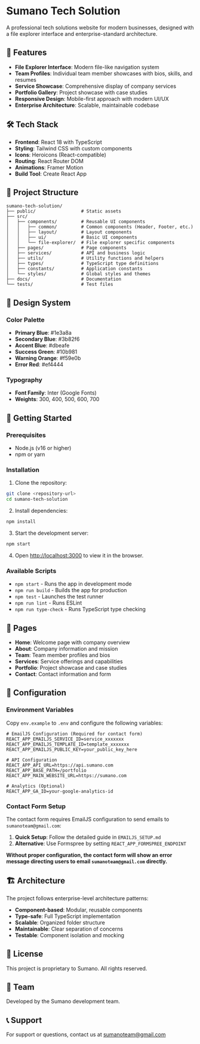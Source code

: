 # Sumano Tech Solution

A professional tech solutions website for modern businesses, designed with a file explorer interface and enterprise-standard architecture.

## 🚀 Features

- **File Explorer Interface**: Modern file-like navigation system
- **Team Profiles**: Individual team member showcases with bios, skills, and resumes
- **Service Showcase**: Comprehensive display of company services
- **Portfolio Gallery**: Project showcase with case studies
- **Responsive Design**: Mobile-first approach with modern UI/UX
- **Enterprise Architecture**: Scalable, maintainable codebase

## 🛠️ Tech Stack

- **Frontend**: React 18 with TypeScript
- **Styling**: Tailwind CSS with custom components
- **Icons**: Heroicons (React-compatible)
- **Routing**: React Router DOM
- **Animations**: Framer Motion
- **Build Tool**: Create React App

## 📁 Project Structure

```
sumano-tech-solution/
├── public/                 # Static assets
├── src/
│   ├── components/         # Reusable UI components
│   │   ├── common/         # Common components (Header, Footer, etc.)
│   │   ├── layout/         # Layout components
│   │   ├── ui/             # Basic UI components
│   │   └── file-explorer/  # File explorer specific components
│   ├── pages/              # Page components
│   ├── services/           # API and business logic
│   ├── utils/              # Utility functions and helpers
│   ├── types/              # TypeScript type definitions
│   ├── constants/          # Application constants
│   └── styles/             # Global styles and themes
├── docs/                   # Documentation
└── tests/                  # Test files
```

## 🎨 Design System

### Color Palette
- **Primary Blue**: #1e3a8a
- **Secondary Blue**: #3b82f6
- **Accent Blue**: #dbeafe
- **Success Green**: #10b981
- **Warning Orange**: #f59e0b
- **Error Red**: #ef4444

### Typography
- **Font Family**: Inter (Google Fonts)
- **Weights**: 300, 400, 500, 600, 700

## 🚀 Getting Started

### Prerequisites
- Node.js (v16 or higher)
- npm or yarn

### Installation

1. Clone the repository:
```bash
git clone <repository-url>
cd sumano-tech-solution
```

2. Install dependencies:
```bash
npm install
```

3. Start the development server:
```bash
npm start
```

4. Open [http://localhost:3000](http://localhost:3000) to view it in the browser.

### Available Scripts

- `npm start` - Runs the app in development mode
- `npm run build` - Builds the app for production
- `npm test` - Launches the test runner
- `npm run lint` - Runs ESLint
- `npm run type-check` - Runs TypeScript type checking

## 📱 Pages

- **Home**: Welcome page with company overview
- **About**: Company information and mission
- **Team**: Team member profiles and bios
- **Services**: Service offerings and capabilities
- **Portfolio**: Project showcase and case studies
- **Contact**: Contact information and form

## 🔧 Configuration

### Environment Variables

Copy `env.example` to `.env` and configure the following variables:

```env
# EmailJS Configuration (Required for contact form)
REACT_APP_EMAILJS_SERVICE_ID=service_xxxxxxx
REACT_APP_EMAILJS_TEMPLATE_ID=template_xxxxxxx
REACT_APP_EMAILJS_PUBLIC_KEY=your_public_key_here

# API Configuration
REACT_APP_API_URL=https://api.sumano.com
REACT_APP_BASE_PATH=/portfolio
REACT_APP_MAIN_WEBSITE_URL=https://sumano.com

# Analytics (Optional)
REACT_APP_GA_ID=your-google-analytics-id
```

### Contact Form Setup

The contact form requires EmailJS configuration to send emails to `sumanoteam@gmail.com`:

1. **Quick Setup**: Follow the detailed guide in `EMAILJS_SETUP.md`
2. **Alternative**: Use Formspree by setting `REACT_APP_FORMSPREE_ENDPOINT`

**Without proper configuration, the contact form will show an error message directing users to email `sumanoteam@gmail.com` directly.**

## 🏗️ Architecture

The project follows enterprise-level architecture patterns:

- **Component-based**: Modular, reusable components
- **Type-safe**: Full TypeScript implementation
- **Scalable**: Organized folder structure
- **Maintainable**: Clear separation of concerns
- **Testable**: Component isolation and mocking

## 📄 License

This project is proprietary to Sumano. All rights reserved.

## 👥 Team

Developed by the Sumano development team.

## 📞 Support

For support or questions, contact us at sumanoteam@gmail.com

